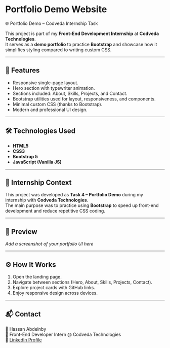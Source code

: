 # Portfolio Demo Website  
🌐 Portfolio Demo – Codveda Internship Task  

This project is part of my **Front-End Development Internship** at **Codveda Technologies**.  
It serves as a **demo portfolio** to practice **Bootstrap** and showcase how it simplifies styling compared to writing custom CSS.  

---

## 🚀 Features  
- Responsive single-page layout.  
- Hero section with typewriter animation.  
- Sections included: About, Skills, Projects, and Contact.  
- Bootstrap utilities used for layout, responsiveness, and components.  
- Minimal custom CSS (thanks to Bootstrap).  
- Modern and professional UI design.  

---

## 🛠 Technologies Used  
- **HTML5**  
- **CSS3**  
- **Bootstrap 5**  
- **JavaScript (Vanilla JS)**  

---

## 🎯 Internship Context  
This project was developed as **Task 4 – Portfolio Demo** during my internship with **Codveda Technologies**.  
The main purpose was to practice using **Bootstrap** to speed up front-end development and reduce repetitive CSS coding.  

---

## 📸 Preview  
_Add a screenshot of your portfolio UI here_  

---

## ⚙️ How It Works  
1. Open the landing page.  
2. Navigate between sections (Hero, About, Skills, Projects, Contact).  
3. Explore project cards with GitHub links.  
4. Enjoy responsive design across devices.  

---

## 📬 Contact  
👤 Hassan Abdelnby  
💼 Front-End Developer Intern @ Codveda Technologies  
🔗 [LinkedIn Profile](www.linkedin.com/in/hassan-a-hassan)  
